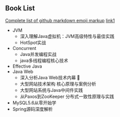 ## Book List
[Complete list of github markdown emoji markup](https://gist.github.com/rxaviers/7360908)
[link1](https://zhuanlan.zhihu.com/p/30459967)
* JVM
    * 深入理解Java虚拟机：JVM高级特性与最佳实践
    * HotSpot实战
* Concurrent
    * Java并发编程实战
    * java多线程编程核心技术
* Effective Java
* Java Web
    * 深入分析Java Web技术内幕 :full_moon_with_face:
    * 大型网站技术架构 核心原理与案例分析
    * 大型网站系统与Java中间件实践
    * 从Paxos到ZooKeeper 分布式一致性原理与实践
* MySQL5.6从零开始学
* Spring源码深度解析